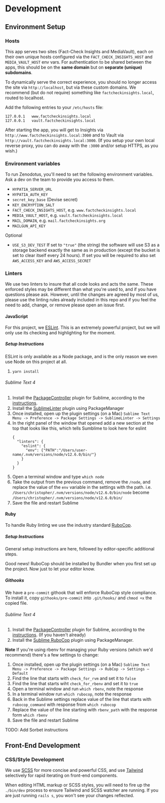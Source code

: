# Development

## Environment Setup

### Hosts

This app serves two sites (Fact-Check Insights and MediaVault), each on their own unique hosts configured via the `FACT_CHECK_INSIGHTS_HOST` and `MEDIA_VAULT_HOST` env vars. For authentication to be shared between the apps, this should be on the **same domain** but on **separate (unique) subdomains**.

To dynamically serve the correct experience, you should no longer access the site via `http://localhost`, but via these custom domains. We recommend (but do not require) something like `factcheckinsights.local`, routed to localhost.

Add the following entries to your `/etc/hosts` file:
```
127.0.0.1	www.factcheckinsights.local
127.0.0.1	vault.factcheckinsights.local
```

After starting the app, you will get to Insights via `http://www.factcheckinsights.local:3000` and to Vault via `http://vault.factcheckinsights.local:3000`. (If you setup your own local reverse proxy, you can do away with the `:3000` and/or setup HTTPS, as you wish.)

### Environment variables

To run Zenodotus, you'll need to set the following environment variables. Ask a dev on the team to provide you access to them.

- `HYPATIA_SERVER_URL`
- `HYPATIA_AUTH_KEY`
- `secret_key_base` (Devise secret)
- `KEY_ENCRYPTION_SALT`
- `FACT_CHECK_INSIGHTS_HOST`, e.g. `www.factcheckinsights.local`
- `MEDIA_VAULT_HOST`, e.g. `vault.factcheckinsights.local`
- `MAIL_DOMAIN`, e.g. `mail.factcheckinsights.org`
- `MAILGUN_API_KEY`

Optional

- `USE_S3_DEV_TEST` If set to `"true"` (the string) the software will use S3 as a storage backend
  exactly the same as in production (except the bucket is set to clear itself every 24 hours).
  If set you will be required to also set `AWS_ACCESS_KEY` and `AWS_ACCESS_SECRET`


### Linters

We use two linters to insure that all code looks and acts the same. These enforced styles may be different
than what you're used to, and if you have questions please ask. However, until the changes are agreed by
most of us, please use the linting rules already included in this repo and if you feel the need to add,
change, or remove please open an issue first.

#### JavaScript

For this project, we [ESLint](https://eslint.org/). This is an extremely powerful project, but we
will only use its checking and highlighting for the moment.

##### Setup Instructions

ESLint is only available as a Node package, and is the only reason we even use Node on this project at all.

1. `yarn install`

###### Sublime Text 4

1. Install the [PackageController](https://packagecontrol.io) plugin for Sublime, according to the [instructions](https://packagecontrol.io/installation).
1. Install the [SublimeLinter](http://www.sublimelinter.com/en/stable/) plugin using PackageManager
1. Once installed, open up the plugin settings (on a Mac) `Sublime Text Menu -> Preference -> Package Settings -> SublimeLinter -> Settings`
1. In the right panel of the window that opened add a new section at the top that looks like this,
   which tells Sumblime to look here for eslint
   ```
   {
     "linters": {
       "eslint": {
         "env": {"PATH":"/Users/user-name/.nvm/versions/node/v12.6.0/bin/"}
       }
     }
   }
   ```
1. Open a terminal window and type `which node`
1. Take the output from the previous command, remove the `/node`, and replace the value of the `env` variable
   in the settings with the path. i.e. `/Users/christopher/.nvm/versions/node/v12.6.0/bin/node`
   become `/Users/christopher/.nvm/versions/node/v12.6.0/bin/`
1. Save the file and restart Sublime

#### Ruby

To handle Ruby linting we use the industry standard [RuboCop](https://docs.rubocop.org/en/stable/).

##### Setup Instructions

General setup instructions are here, followed by editor-specific additional steps.

Good news! RuboCop should be installed by Bundler when you first set up the project. Now just to let your
editor know.

##### Githooks

We have a `pre-commit` githook that will enforce RuboCop style compliance. To install it, copy `githooks/pre-commit` into `.git/hooks/` and `chmod +x` the copied file.

###### Sublime Text 4

1. Install the [PackageController](https://packagecontrol.io) plugin for Sublime, according to the [instructions](https://packagecontrol.io/installation). (If you haven't already)
1. Install the [Sublime RuboCop](https://github.com/pderichs/sublime_rubocop) plugin using PackageManager.


**Note** If you're using rbenv for managing your Ruby versions (which we'd recommend) there's a few settings to change:
1. Once installed, open up the plugin settings (on a Mac) `Sublime Text Menu -> Preference -> Package Settings -> RubCop -> Settings – Default`
1. Find the line that starts with `check_for_rvm` and set it to `false`
1. Find the line that starts wiht `check_for_rbenv` and set it to `true`
1. Open a terminal window and run `which rbenv`, note the response
1. In a terminal window run `which rubocop`, note the response
1. Back in the Sublime settings replace value of the line that starts with `rubocop_command` with response from `which rubocop`
1. Replace the value of the line starting with `rbenv_path` with the response form `which rbenv`
1. Save the file and restart Sublime

TODO: Add Sorbet instructions

## Front-End Development

### CSS/Style Development

We use [SCSS](https://sass-lang.com/) for more concise and powerful CSS, and use [Tailwind](https://tailwindcss.com/) selectively for rapid iterating on front-end components.

When editing HTML markup or SCSS styles, you will need to fire up the `./bin/dev` process to ensure Tailwind and SCSS watcher are running. If you are just running `rails s`, you won't see your changes reflected.
